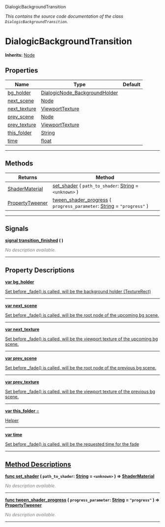 
<div class="header-banner purple">
<div class="header-label purple">DialogicBackgroundTransition</div>
</div>

*This contains the source code documentation of the class `DialogicBackgroundTransition`.*
        
# DialogicBackgroundTransition
**Inherits:** [Node](https://docs.godotengine.org/en/latest/classes/class_node.html#class-node)


## Properties
Name | Type | Default 
--- | --- | --- 
[<span class="hljs-title">bg_holder</span>](#property-bg_holder) | [DialogicNode_BackgroundHolder](class_dialogicnode_backgroundholder.md) |   
[<span class="hljs-title">next_scene</span>](#property-next_scene) | [Node](https://docs.godotengine.org/en/latest/classes/class_node.html#class-node) |   
[<span class="hljs-title">next_texture</span>](#property-next_texture) | [ViewportTexture](https://docs.godotengine.org/en/latest/classes/class_viewporttexture.html#class-viewporttexture) |   
[<span class="hljs-title">prev_scene</span>](#property-prev_scene) | [Node](https://docs.godotengine.org/en/latest/classes/class_node.html#class-node) |   
[<span class="hljs-title">prev_texture</span>](#property-prev_texture) | [ViewportTexture](https://docs.godotengine.org/en/latest/classes/class_viewporttexture.html#class-viewporttexture) |   
[<span class="hljs-title">this_folder</span>](#property-this_folder) | [String](https://docs.godotengine.org/en/latest/classes/class_string.html#class-string) |   
[<span class="hljs-title">time</span>](#property-time) | [float](https://docs.godotengine.org/en/latest/classes/class_float.html#class-float) |   
--- 

## Methods
Returns | Method 
--- | --- 
<span class="hljs-attribute">[ShaderMaterial](https://docs.godotengine.org/en/latest/classes/class_shadermaterial.html#class-shadermaterial)</span> | [<span class="hljs-title">set_shader</span>](#property-set_shader) ( `path_to_shader`: [String](https://docs.godotengine.org/en/latest/classes/class_string.html#class-string) = `<unknown>` ) 
<span class="hljs-attribute">[PropertyTweener](https://docs.godotengine.org/en/latest/classes/class_propertytweener.html#class-propertytweener)</span> | [<span class="hljs-title">tween_shader_progress</span>](#property-tween_shader_progress) ( `progress_parameter`: [String](https://docs.godotengine.org/en/latest/classes/class_string.html#class-string) = `"progress"` ) 
--- 

## Signals


<a class="header" id="signal-transition_finished" href="#signal-transition_finished">**<span class="hljs-attribute">signal</span> [<span class="hljs-title">transition_finished</span>](#signal-transition_finished) ( )** </a>



 <span style = "color: gray">*No description available.*</span> 

---

## Property Descriptions



<a class="header" id="property-bg_holder" href="#property-bg_holder">**<span class="hljs-attribute">var</span> <span class="hljs-title">bg_holder</span>** 



Set before _fade() is called, will be the background holder (TextureRect)

---



<a class="header" id="property-next_scene" href="#property-next_scene">**<span class="hljs-attribute">var</span> <span class="hljs-title">next_scene</span>** 



Set before _fade() is called, will be the root node of the upcoming bg scene.

---



<a class="header" id="property-next_texture" href="#property-next_texture">**<span class="hljs-attribute">var</span> <span class="hljs-title">next_texture</span>** 



Set before _fade() is called, will be the viewport texture of the upcoming bg scene.

---



<a class="header" id="property-prev_scene" href="#property-prev_scene">**<span class="hljs-attribute">var</span> <span class="hljs-title">prev_scene</span>** 



Set before _fade() is called, will be the root node of the previous bg scene.

---



<a class="header" id="property-prev_texture" href="#property-prev_texture">**<span class="hljs-attribute">var</span> <span class="hljs-title">prev_texture</span>** 



Set before _fade() is called, will be the viewport texture of the previous bg scene.

---



<a class="header" id="property-this_folder" href="#property-this_folder">**<span class="hljs-attribute">var</span> <span class="hljs-title">this_folder</span> <span style = "color: gray"> = </span> <unknown>** 



Helper

---



<a class="header" id="property-time" href="#property-time">**<span class="hljs-attribute">var</span> <span class="hljs-title">time</span>** 



Set before _fade() is called, will be the requested time for the fade

---

## Method Descriptions



<a class="header" id="method-set_shader" href="#method-set_shader">**<span class="hljs-attribute">func</span> [<span class="hljs-title">set_shader</span>](#property-set_shader) ( `path_to_shader`: [String](https://docs.godotengine.org/en/latest/classes/class_string.html#class-string) = `<unknown>` )</a>  ⇒ <span class="hljs-attribute">[ShaderMaterial](https://docs.godotengine.org/en/latest/classes/class_shadermaterial.html#class-shadermaterial)</span>** 



 <span style = "color: gray">*No description available.*</span> 

---



<a class="header" id="method-tween_shader_progress" href="#method-tween_shader_progress">**<span class="hljs-attribute">func</span> [<span class="hljs-title">tween_shader_progress</span>](#property-tween_shader_progress) ( `progress_parameter`: [String](https://docs.godotengine.org/en/latest/classes/class_string.html#class-string) = `"progress"` )</a>  ⇒ <span class="hljs-attribute">[PropertyTweener](https://docs.godotengine.org/en/latest/classes/class_propertytweener.html#class-propertytweener)</span>** 



 <span style = "color: gray">*No description available.*</span> 

---

